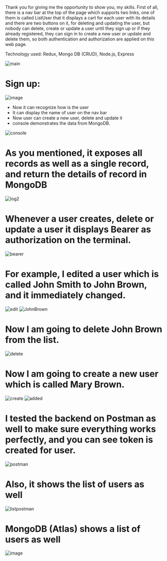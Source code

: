 Thank you for giving me the opportunity to show you, my skills. First of all, there is a nav bar at the top of the page which supports two links, one of them is called ListUser
that it displays a cart for each user with its details and there are two buttons on it, for deleting and updating the user, but nobody can delete, create or update a user until 
they sign up or if they already registered, they can sign in to create a new user or update and delete them, so both authentication and authorization are applied on this web page.

Technology used: Redux, Mongo DB (CRUD), Node.js, Express


![main](https://user-images.githubusercontent.com/55413701/130868759-55f4a4d4-5138-4474-955c-e5bc4418ab71.png)

# Sign up:

![image](https://user-images.githubusercontent.com/55413701/130869349-909395a9-0997-4dd7-bf0f-aecfc795392c.png)


- Now it can recognize how is the user
- It can display the name of user on the nav bar
- Now user can create a new user, delete and update it
- console demonstrates the data from MongoDB.

![console](https://user-images.githubusercontent.com/55413701/130870267-54864995-f53d-495c-b3b7-c3db3d9ca7f4.png)

# As you mentioned, it exposes all records as well as a single record, and return the details of record in MongoDB
![log2](https://user-images.githubusercontent.com/55413701/130871325-8fbd45da-d1bd-4545-8c78-8c45bde0812a.png)

 # Whenever a user creates, delete or update a user it displays Bearer as authorization on the terminal.
 ![bearer](https://user-images.githubusercontent.com/55413701/130871786-9bbce543-6781-48cd-a209-e4edd05919b1.png)
 
# For example, I edited a user which is called John Smith to John Brown, and it immediately changed.
 ![edit](https://user-images.githubusercontent.com/55413701/130872042-96d0b1f8-3c5a-441f-87dd-a0ecb8df5966.png)
![JohnBrown](https://user-images.githubusercontent.com/55413701/130872138-ad79c1b5-c78b-45cc-9b61-6d9a97c7e690.png)

# Now I am going to delete John Brown from the list.
![delete](https://user-images.githubusercontent.com/55413701/130872307-23a8ea53-6115-40d9-9d2f-8e257de45117.png)

# Now I am going to create a new user which is called Mary Brown.
![create](https://user-images.githubusercontent.com/55413701/130872450-c9bee924-40cd-4b29-b7f9-3c67d5043a38.png)
![added](https://user-images.githubusercontent.com/55413701/130872530-8560bee2-6451-4dcd-850f-337a75a04ccd.png)

# I tested the backend on Postman as well to make sure everything works perfectly, and you can see token is created for user.
![postman](https://user-images.githubusercontent.com/55413701/130872794-6ffdf22b-5018-42be-99ac-a586b763fa88.png)

# Also, it shows the list of users as well
![listpostman](https://user-images.githubusercontent.com/55413701/130872981-bb4dfa6e-79b2-4b0f-bafe-239732be0019.png)

# MongoDB (Atlas) shows a list of users as well
![image](https://user-images.githubusercontent.com/55413701/130873130-f5690416-1208-4c3c-b2fc-5781927dab23.png)






 







